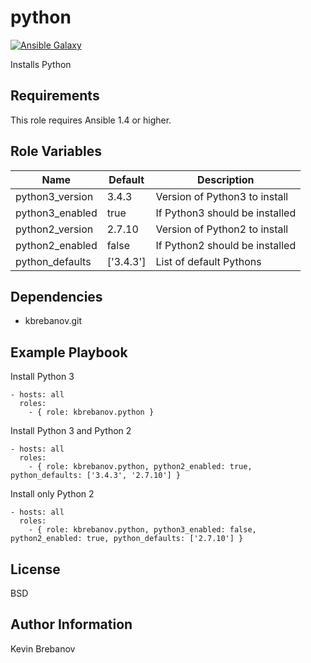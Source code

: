 python
======

[![Ansible Galaxy](https://img.shields.io/badge/galaxy-kbrebanov.python-660198.svg)](https://galaxy.ansible.com/list#/roles/3943)

Installs Python

Requirements
------------

This role requires Ansible 1.4 or higher.

Role Variables
--------------

| Name            | Default   | Description                    |
|-----------------|-----------|--------------------------------|
| python3_version | 3.4.3     | Version of Python3 to install  |
| python3_enabled | true      | If Python3 should be installed |
| python2_version | 2.7.10    | Version of Python2 to install  |
| python2_enabled | false     | If Python2 should be installed |
| python_defaults | ['3.4.3'] | List of default Pythons        |

Dependencies
------------

- kbrebanov.git

Example Playbook
----------------

Install Python 3
```
- hosts: all
  roles:
    - { role: kbrebanov.python }
```

Install Python 3 and Python 2
```
- hosts: all
  roles:
    - { role: kbrebanov.python, python2_enabled: true, python_defaults: ['3.4.3', '2.7.10'] }
```

Install only Python 2
```
- hosts: all
  roles:
    - { role: kbrebanov.python, python3_enabled: false, python2_enabled: true, python_defaults: ['2.7.10'] }
```

License
-------

BSD

Author Information
------------------

Kevin Brebanov
